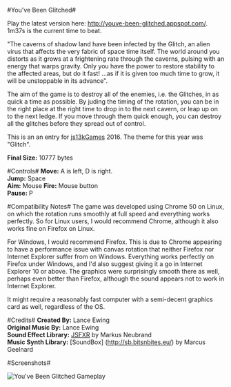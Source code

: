 #You've Been Glitched#

Play the latest version here: http://youve-been-glitched.appspot.com/. 1m37s is the current time to beat.

"The caverns of shadow land have been infected by the Glitch, an alien virus that affects the very fabric of space time itself. The world around you distorts as it grows at a frightening rate through the caverns, pulsing with an energy that warps gravity. Only you have the power to restore stability to the affected areas, but do it fast! ...as if it is given too much time to grow, it will be unstoppable in its advance".

The aim of the game is to destroy all of the enemies, i.e. the Glitches, in as quick a time as possible. By juding the timing of the rotation, you can be in the right place at the right time to drop in to the next cavern, or leap up on to the next ledge. If you move through them quick enough, you can destroy all the glitches before they spread out of control.

This is an an entry for [js13kGames](http://js13kgames.com) 2016. The theme for this year was "Glitch".

**Final Size:** 10777 bytes

#Controls#
**Move:** A is left, D is right.  
**Jump:** Space  
**Aim:** Mouse
**Fire:** Mouse button  
**Pause:** P  

#Compatibility Notes#
The game was developed using Chrome 50 on Linux, on which the rotation runs smoothly at full speed and everything works perfectly. So for Linux users, I would recommend Chrome, although it also works fine on Firefox on Linux.

For Windows, I would recommend Firefox. This is due to Chrome appearing to have a performance issue with canvas rotation that neither Firefox nor Internet Explorer suffer from on Windows. Everything works perfectly on Firefox under Windows, and I'd also suggest giving it a go in Internet Explorer 10 or above. The graphics were surprisingly smooth there as well, perhaps even better than Firefox, although the sound appears not to work in Internet Explorer.

It might require a reasonably fast computer with a semi-decent graphics card as well, regardless of the OS.

#Credits#
**Created By:** Lance Ewing  
**Original Music By:** Lance Ewing  
**Sound Effect Library:** [JSFXR](https://github.com/mneubrand/jsfxr) by Markus Neubrand  
**Music Synth Library:** [SoundBox] (http://sb.bitsnbites.eu/) by Marcus Geelnard  

#Screenshots#

![You've Been Glitched Gameplay](https://sites.google.com/site/shadowballjs/files/glitched.png "You've Been Glitched  Gameplay")
